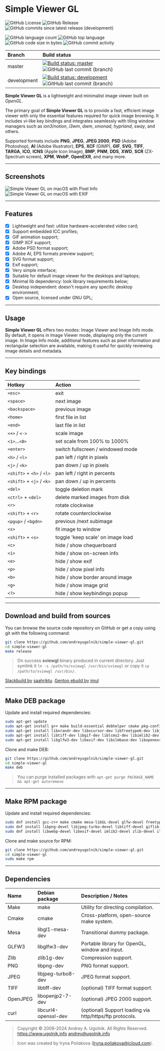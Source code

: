 # Simple Viewer GL

![GitHub License](https://img.shields.io/github/license/andreyugolnik/simple-viewer-gl)
![GitHub Release](https://img.shields.io/github/v/release/andreyugolnik/simple-viewer-gl)
![GitHub commits since latest release (development)](https://img.shields.io/github/commits-since/andreyugolnik/simple-viewer-gl/latest/development)

![GitHub language count](https://img.shields.io/github/languages/count/andreyugolnik/simple-viewer-gl)
![GitHub top language](https://img.shields.io/github/languages/top/andreyugolnik/simple-viewer-gl)
![GitHub code size in bytes](https://img.shields.io/github/languages/code-size/andreyugolnik/simple-viewer-gl)
![GitHub commit activity](https://img.shields.io/github/commit-activity/m/andreyugolnik/simple-viewer-gl)


Branch      | Build status
:---------- | :------------
master      | [![Build status: master](https://ci.appveyor.com/api/projects/status/55qlv1c7ca5vp7y4/branch/master?svg=true)](https://ci.appveyor.com/project/andreyugolnik/simple-viewer-gl/branch/master "Branch: master") ![GitHub last commit (branch)](https://img.shields.io/github/last-commit/andreyugolnik/simple-viewer-gl/master)
development | [![Build status: development](https://ci.appveyor.com/api/projects/status/55qlv1c7ca5vp7y4/branch/development?svg=true)](https://ci.appveyor.com/project/andreyugolnik/simple-viewer-gl/branch/development "Branch: development") ![GitHub last commit (branch)](https://img.shields.io/github/last-commit/andreyugolnik/simple-viewer-gl/development)

**Simple Viewer GL** is a lightweight and minimalist image viewer built on *OpenGL*.

The primary goal of **Simple Viewer GL** is to provide a fast, efficient image viewer with only the essential features required for quick image browsing. It includes *vi*-like key bindings and integrates seamlessly with tiling window managers such as *ion3*/*notion*, *i3wm*, *dwm*, *xmonad*, *hyprland*, *sway*, and others.

Supported formats include **PNG**, **JPEG**, **JPEG 2000**, **PSD** (Adobe Photoshop), **AI** (Adobe Illustrator), **EPS**, **XCF** (GIMP), **GIF**, **SVG**, **TIFF**, **TARGA**, **ICO**, **ICNS** (Apple Icon Image), **BMP**, **PNM**, **DDS**, **XWD**, **SCR** (ZX-Spectrum screen), **XPM**, **WebP**, **OpenEXR**, and many more.

***
## Screenshots

![Simple Viewer GL on macOS with Pixel Info](https://raw.githubusercontent.com/andreyugolnik/simple-viewer-gl/master/res/Screenshot-PixelInfo.png "Simple Viewer GL")
![Simple Viewer GL on macOS with EXIF](https://raw.githubusercontent.com/andreyugolnik/simple-viewer-gl/master/res/Screenshot-EXIF.png "Simple Viewer GL")

***
## Features

- [x] Lightweight and fast: utilize hardware-accelerated video card;
- [x] Support embedded ICC profiles;
- [x] GIF animation support;
- [x] GIMP XCF support;
- [x] Adobe PSD format support;
- [x] Adobe AI, EPS formats preview support;
- [x] SVG format support;
- [x] Exif support;
- [x] Very simple interface;
- [x] Suitable for default image viewer for the desktops and laptops;
- [x] Minimal lib dependency: look library requirements below;
- [x] Desktop independent: doesn't require any specific desktop environment;
- [x] Open source, licensed under GNU GPL;

***
## Usage

**Simple Viewer GL** offers two modes: Image Viewer and Image Info mode. By default, it opens in Image Viewer mode, displaying only the current image. In Image Info mode, additional features such as pixel information and rectangular selection are available, making it useful for quickly reviewing image details and metadata.

***
## Key bindings

Hotkey                    | Action
:------------------------ | :--------------------------------
`<esc>`                   | exit
`<space>`                 | next image
`<backspace>`             | previous image
`<home>`                  | first file in list
`<end>`                   | last file in list
`<+>` / `<->`             | scale image
`<1>`...`<0>`             | set scale from 100% to 1000%
`<enter>`                 | switch fullscreen / windowed mode
`<h>` / `<l>`             | pan left / right in pixels
`<j>` / `<k>`             | pan down / up in pixels
`<shift>` + `<h>` / `<l>` | pan left / right in percents
`<shift>` + `<j>` / `<k>` | pan down / up in percents
`<del>`                   | toggle deletion mark
`<ctrl>` + `<del>`        | delete marked images from disk
`<r>`                     | rotate clockwise
`<shift>` + `<r>`         | rotate counterclockwise
`<pgup>` / `<bgdn>`       | previous /next subimage
`<s>`                     | fit image to window
`<shift>` + `<s>`         | toggle 'keep scale' on image load
`<c>`                     | hide / show chequerboard
`<i>`                     | hide / show on-screen info
`<e>`                     | hide / show exif
`<p>`                     | hide / show pixel info
`<b>`                     | hide / show border around image
`<g>`                     | hide / show image grid
`<?>`                     | hide / show keybindings popup

***
## Download and build from sources

You can browse the source code repository on GitHub or get a copy using git with the following command:

```sh
git clone https://github.com/andreyugolnik/simple-viewer-gl.git
cd simple-viewer-gl
make release
```
> On success **sviewgl** binary produced in current directory. Just symlink it `ln -s /path/to/sviewgl /usr/bin/sviewgl` or copy it `cp /path/to/sviewgl /usr/bin/`.

[Slackbuild by](https://github.com/saahriktu/saahriktu-slackbuilds/tree/master/simple-viewer-gl) [saahriktu](https://www.linux.org.ru/people/saahriktu/profile).
[Gentoo ebuild by](https://gogs.lumi.pw/mike/portage/src/master/media-gfx/simpleviewer-gl) [imul](https://www.linux.org.ru/people/imul/profile)

***
## Make DEB package

Update and install required dependencies:
```sh
sudo apt-get update
sudo apt-get install g++ make build-essential debhelper cmake pkg-config libgl1-mesa-dev
sudo apt-get install libxrandr-dev libxcursor-dev libfreetype6-dev libjpeg-dev
sudo apt-get install libtiff-dev libgif-dev liblcms2-dev libimlib2-dev libwebp-dev
sudo apt-get install libglfw3-dev libexif-dev libilmbase-dev libopenexr-dev
```

Clone and make DEB:
```sh
git clone https://github.com/andreyugolnik/simple-viewer-gl.git
cd simple-viewer-gl
make deb
```

> You can purge installed packages with `apt-get purge PACKAGE_NAME && apt-get autoremove`

***
## Make RPM package

Update and install required dependencies:
```sh
sudo dnf install gcc-c++ make cmake mesa-libGL-devel glfw-devel freetype-devel
sudo dnf install libpng-devel libjpeg-turbo-devel libtiff-devel giflib-devel lcms2-devel
sudo dnf install libwebp-devel libexif-devel imlib2-devel zlib-devel ilmbase-devel OpenEXR-devel
```

Clone and make source for RPM:
```sh
git clone https://github.com/andreyugolnik/simple-viewer-gl.git
cd simple-viewer-gl
sudo make rpm
```

***
## Dependencies

Name     | Debian package       | Description / Notes
:------- | :------------------- | :------------------------------------------------------
Make     | make                 | Utility for directing compilation.
Cmake    | cmake                | Cross-platform, open-source make system.
Mesa     | libgl1-mesa-dev      | Transitional dummy package.
GLFW3    | libglfw3-dev         | Portable library for OpenGL, window and input.
Zlib     | zlib1g-dev           | Compression support.
PNG      | libpng-dev           | PNG format support.
JPEG     | libjpeg-turbo8-dev   | JPEG format support.
TIFF     | libtiff-dev          | (optional) TIFF format support.
OpenJPEG | libopenjp2-7-dev     | (optional) JPEG 2000 support.
curl     | libcurl4-openssl-dev | (optional) Support loading via http/https/ftp protocols.

> Copyright © 2008-2024 Andrey A. Ugolnik. All Rights Reserved.
> https://www.ugolnik.info
> andrey@ugolnik.info
>
> Icon was created by
> Iryna Poliakova (Iryna.poliakova@icloud.com).
